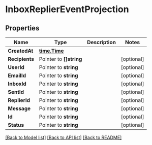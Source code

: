 # InboxReplierEventProjection

## Properties

Name | Type | Description | Notes
------------ | ------------- | ------------- | -------------
**CreatedAt** | [**time.Time**](time.Time) |  | 
**Recipients** | Pointer to **[]string** |  | [optional] 
**UserId** | Pointer to **string** |  | [optional] 
**EmailId** | Pointer to **string** |  | [optional] 
**InboxId** | Pointer to **string** |  | [optional] 
**SentId** | Pointer to **string** |  | [optional] 
**ReplierId** | Pointer to **string** |  | [optional] 
**Message** | Pointer to **string** |  | [optional] 
**Id** | Pointer to **string** |  | [optional] 
**Status** | Pointer to **string** |  | [optional] 

[[Back to Model list]](../README#documentation-for-models) [[Back to API list]](../README#documentation-for-api-endpoints) [[Back to README]](../README)


